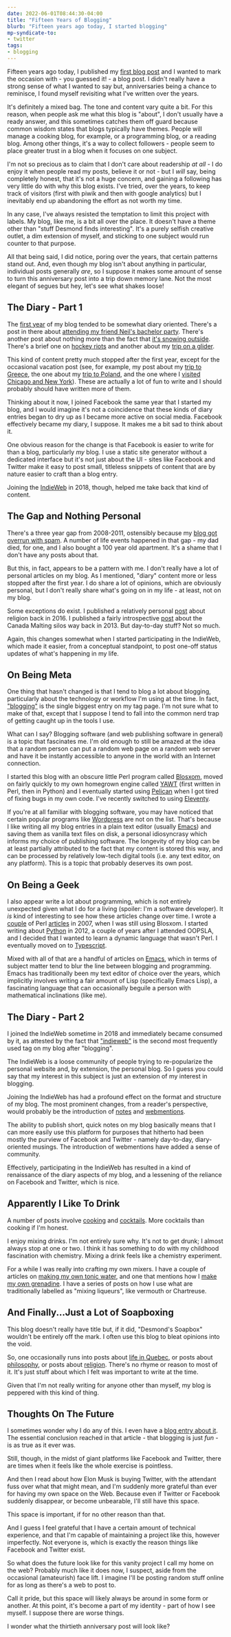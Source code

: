 ```yaml
---
date: 2022-06-01T08:44:30-04:00
title: "Fifteen Years of Blogging"
blurb: "Fifteen years ago today, I started blogging"
mp-syndicate-to:
- twitter
tags:
- blogging
---
```


Fifteen years ago today, I published my [first blog post][1] and I wanted to
mark the occasion with - you guessed it! - a blog post.  I didn't really
have a strong sense of what I wanted to say but, anniversaries being a
chance to reminisce, I found myself revisiting what I've written over the
years.

It's definitely a mixed bag.  The tone and content vary quite a bit.  For
this reason, when people ask me what this blog is "about", I don't usually
have a ready answer, and this sometimes catches them off guard because
common wisdom states that blogs typically have themes.  People will manage a
cooking blog, for example, or a programming blog, or a reading blog.  Among
other things, it's a way to collect followers - people seem to place greater
trust in a blog when it focuses on one subject.

I'm not so precious as to claim that I don't care about readership *at
all* - I do enjoy it when people read my posts, believe it or not - but I
*will* say, being completely honest, that it's not a huge concern, and
gaining a following has very little do with why this blog exists.  I've
tried, over the years, to keep track of visitors (first with piwik and then
with google analytics) but I inevitably end up abandoning the effort as not
worth my time.

In any case, I've always resisted the temptation to limit this project with
labels.  My blog, like me, is a bit all over the place.  It doesn't have a
theme other than "stuff Desmond finds interesting".  It's a purely selfish
creative outlet, a dim extension of myself, and sticking to one subject
would run counter to that purpose.

All that being said, I did notice, poring over the years, that certain
patterns stand out.  And, even though my blog isn't about anything in
particular, individual posts generally *are*, so I suppose it makes some
amount of sense to turn this anniversary post into a trip down memory lane.
Not the most elegant of segues but hey, let's see what shakes loose!

## The Diary - Part 1

The [first year][2] of my blog tended to be somewhat diary oriented.
There's a post in there about [attending my friend Neil's bachelor
party][3].  There's another post about nothing more than the fact that [it's
snowing outside][4].  There's a brief one on [hockey riots][5] and another
about my [trip on a glider][6].

This kind of content pretty much stopped after the first year, except for
the occasional vacation post (see, for example, my post about my [trip to
Greece][7], the one about my [trip to Poland][8], and the one where I
[visited Chicago and New York][9]).  These are actually a lot of fun to
write and I should probably should have written more of them.

Thinking about it now, I joined Facebook the same year that I started my
blog, and I would imagine it's not a coincidence that these kinds of diary
entries began to dry up as I became more active on social media.  Facebook
effectively became my diary, I suppose.  It makes me a bit sad to think
about it.

One obvious reason for the change is that Facebook is easier to write for
than a blog, particularly *my* blog.  I use a static site generator without
a dedicated interface but it's not just about the UI - sites like Facebook
and Twitter make it easy to post small, titleless snippets of content that
are by nature easier to craft than a blog entry.

Joining the [IndieWeb][10] in 2018, though, helped me take back that kind of
content.

## The Gap and Nothing Personal

There's a three year gap from 2008-2011, ostensibly because my [blog got
overrun with spam][11].  A number of life events happened in that gap - my
dad died, for one, and I also bought a 100 year old apartment.  It's a shame
that I don't have any posts about that.

But this, in fact, appears to be a pattern with me.  I don't really have a
lot of personal articles on my blog.  As I mentioned, "diary" content more
or less stopped after the first year.  I do share a lot of opinions, which
are obviously personal, but I don't really share what's going on in my
life - at least, not on my blog.

Some exceptions do exist.  I published a relatively personal [post][12]
about religion back in 2016.  I published a fairly introspective [post][13]
about the Canada Malting silos way back in 2013.  But day-to-day stuff?  Not
so much.

Again, this changes somewhat when I started participating in the IndieWeb,
which made it easier, from a conceptual standpoint, to post one-off status
updates of what's happening in my life.

## On Being Meta

One thing that hasn't changed is that I tend to blog a lot about blogging,
particularly about the technology or workflow I'm using at the time.  In
fact, ["blogging"][14] is the single biggest entry on my tag page.  I'm not
sure what to make of that, except that I suppose I tend to fall into the
common nerd trap of getting caught up in the tools I use.

What can I say?  Blogging software (and web publishing software in general)
is a topic that fascinates me. I'm old enough to still be amazed at the idea
that a random person can put a random web page on a random web server and
have it be instantly accessible to anyone in the world with an Internet
connection.

I started this blog with an obscure little Perl program called
[Blosxom][15], moved on fairly quickly to my own homegrown engine called
[YAWT][16] (first written in Perl, then in Python) and I eventually started
using [Pelican][17] when I got tired of fixing bugs in my own code.  I've
recently switched to using [Eleventy][18].

If you're at all familiar with blogging software, you may have noticed that
certain popular programs like [Wordpress][19] are not on the list.  That's
because I like writing all my blog entries in a plain text editor (usually
[Emacs][20]) and saving them as vanilla text files on disk, a personal
idiosyncrasy which informs my choice of publishing software.  The longevity
of my blog can be at least partially attributed to the fact that my content
is stored this way, and can be processed by relatively low-tech digital
tools (i.e. any text editor, on any platform).  This is a topic that
probably deserves its own post.

## On Being a Geek

I also appear write a lot about programming, which is not entirely
unexpected given what I do for a living (spoiler: I'm a software developer).
It *is* kind of interesting to see how these articles change over time.  I
wrote a [couple][21] of Perl [articles][22] in 2007, when I was still using
Blosxom.  I started writing about [Python][23] in 2012, a couple of years
after I attended OOPSLA, and I decided that I wanted to learn a dynamic
language that wasn't Perl.  I eventually moved on to [Typescript][24].

Mixed with all of that are a handful of articles on [Emacs][25], which in
terms of subject matter tend to blur the line between blogging and
programming.  Emacs has traditionally been my text editor of choice over the
years, which implicitly involves writing a fair amount of Lisp (specifically
Emacs Lisp), a fascinating language that can occasionally beguile a person
with mathematical inclinations (like me).

## The Diary - Part 2

I joined the IndieWeb sometime in 2018 and immediately became consumed by
it, as attested by the fact that ["indieweb"][26] is the second most
frequently used tag on my blog after "blogging".

The IndieWeb is a loose community of people trying to re-popularize the
personal website and, by extension, the personal blog.  So I guess you could
say that my interest in this subject is just an extension of my interest in
blogging.

Joining the IndieWeb has had a profound effect on the format and structure
of my blog.  The most prominent changes, from a reader's perspective, would
probably be the introduction of [notes][27] and [webmentions][28].

The ability to publish short, quick notes on my blog basically means that I
can more easily use this platform for purposes that hitherto had been mostly
the purview of Facebook and Twitter - namely day-to-day, diary-oriented
musings.  The introduction of webmentions have added a sense of community.

Effectively, participating in the IndieWeb has resulted in a kind of
renaissance of the diary aspects of my blog, and a lessening of the
reliance on Facebook and Twitter, which is nice.

## Apparently I Like To Drink

A number of posts involve [cooking][29] and [cocktails][30].  More cocktails
than cooking if I'm honest.

I enjoy mixing drinks.  I'm not entirely sure why.  It's not to get drunk; I
almost always stop at one or two.  I think it has something to do with my
childhood fascination with chemistry.  Mixing a drink feels like a chemistry
experiment.

For a while I was really into crafting my own mixers.  I have a couple of
articles on [making my own tonic water][31], and one that mentions how I
[make my own grenadine][36].  I have a series of posts on how I use what are
traditionally labelled as "mixing liqueurs", like vermouth or Chartreuse.

## And Finally...Just a Lot of Soapboxing

This blog doesn't really have title but, if it did, "Desmond's Soapbox"
wouldn't be entirely off the mark.  I often use this blog to bleat opinions
into the void.

So, one occasionally runs into posts about [life in Quebec][32], or posts
about [philosophy][33], or posts about [religion][34].  There's no rhyme or
reason to most of it.  It's just stuff about which I felt was important to
write at the time.

Given that I'm not really writing for anyone other than myself, my blog is
peppered with this kind of thing.

## Thoughts On The Future

I sometimes wonder why I do any of this.  I even have a [blog entry about
it][35].  The essential conclusion reached in that article - that blogging
is just *fun* - is as true as it ever was.

Still, though, in the midst of giant platforms like Facebook and Twitter,
there are times when it feels like the whole exercise is pointless.

And then I read about how Elon Musk is buying Twitter, with the attendant
fuss over what that might mean, and I'm suddenly more grateful than ever for
having my own space on the Web.  Because even if Twitter or Facebook
suddenly disappear, or become unbearable, I'll still have this space.

This space is important, if for no other reason than that.

And I guess I feel grateful that I have a certain amount of technical
experience, and that I'm capable of maintaining a project like this, however
imperfectly.  Not everyone is, which is exactly the reason things like
Facebook and Twitter exist.

So what does the future look like for this vanity project I call my home on
the web?  Probably much like it does now, I suspect, aside from the
occasional (amateurish) face lift.  I imagine I'll be posting random stuff
online for as long as there's a web to post to.

Call it pride, but this space will likely always be around in some form or
another.  At this point, it's become a part of my identity - part of how I
see myself.  I suppose there are worse things.

I wonder what the thirtieth anniversary post will look like?

[1]: /2007/06/01/blogging
[2]: /2007/
[3]: /2007/08/04/bachelor
[4]: /2007/12/17/snow
[5]: /2008/04/22/montreal-looting
[6]: /2007/06/12/gliding
[7]: /2015/07/11/trip-greece
[8]: /2016/06/29/poland
[9]: /2018/11/10/new-york-chicago
[10]: https://indieweb.org
[11]: /2008/09/08/no-comments
[12]: /2016/04/02/on-escaping-your-past
[13]: /2013/07/31/canada-malting
[14]: posts/articles/tags/blogging
[15]: http://blosxom.sourceforge.net/
[16]: https://github.com/drivet/yawt
[17]: https://blog.getpelican.com/
[18]: https://www.11ty.dev/
[19]: https://wordpress.com/
[20]: https://www.gnu.org/software/emacs/
[21]: /2008/02/13/perl-scoping
[22]: /2008/07/06/perl-error-handling
[23]: /posts/articles/tags/python
[24]: /posts/articles/tags/typescript
[25]: /posts/articles/tags/emacs
[26]: /posts/articles/tags/indieweb
[27]: /posts/notes/
[28]: https://indieweb.org/Webmention
[29]: /posts/articles/tags/cooking
[30]: /posts/articles/tags/cocktails
[31]: /posts/articles/tags/tonic
[32]: /posts/articles/tags/quebec
[33]: /posts/articles/tags/philosophy
[34]: /posts/articles/tags/religion
[35]: /2020/04/28/writing-reasons
[36]: /2014/12/22/more-sour-cocktails
